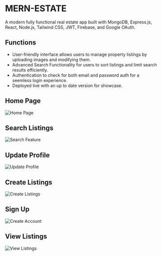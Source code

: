 # MERN-ESTATE
A modern fully functional real estate app built with MongoDB, Express.js, React, Node.js, Tailwind CSS, JWT, Firebase, and Google OAuth.

## Functions
- User-friendly interface allows users to manage property listings by uploading images and modifying them.
- Advanced Search Functionality for users to sort listings and limit search results efficiently.
- Authentication to check for both email and password auth for a seemless login experience.
- Deployed live with an up to date version for showcase.

## Home Page
![Home Page](https://github.com/justinhibb97/mern-estate/assets/34048736/2415659a-7d3a-4d17-906c-174e198824f5)

## Search Listings
![Search Feature](https://github.com/justinhibb97/mern-estate/assets/34048736/f2b55b19-3d64-46c7-a1ad-f795ec4d23c4)

## Update Profile
![Update Profile](https://github.com/justinhibb97/mern-estate/assets/34048736/3f2901ee-885a-4dc7-9bc7-859119c7484b)

## Create Listings
![Create Listings](https://github.com/justinhibb97/mern-estate/assets/34048736/1be11ab5-6b84-4f5b-9083-1df90a453839)

## Sign Up
![Create Account](https://github.com/justinhibb97/mern-estate/assets/34048736/3fe95619-ed12-425c-8d98-ffacf95f3130)

## View Listings
![View Listings](https://github.com/justinhibb97/mern-estate/assets/34048736/a89a4f60-4b81-48d2-85b3-eef916cfc397)

